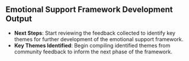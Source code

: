 

## Emotional Support Framework Development Output

- **Next Steps**: Start reviewing the feedback collected to identify key themes for further development of the emotional support framework.
- **Key Themes Identified**: Begin compiling identified themes from community feedback to inform the next phase of the framework.